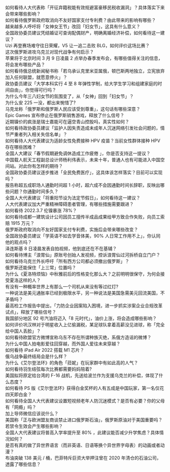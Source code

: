 如何看待人大代表称「开征弃籍税能有效规避富豪移民税收漏洞」？具体落实下来会带来哪些影响？  
如何看待俄罗斯政府取消向不友好国家支付专利费？由此带来的影响有哪些？  
越来越多人呼吁将「女神女王节」改回「妇女节」，这具有什么意义？  
全国政协委员建议凭结婚证可查询配偶财产，明确离婚经济补偿，如何看待这一建议？  
Uzi 再登赛场难守往日荣耀，V5 让一追二击败 BLG，如何评价这场比赛？  
这次俄罗斯进攻乌克兰对现代战争有何启示？  
苹果将于北京时间 3 月 9 日凌晨 2 点举办春季发布会，有哪些值得关注的信息，将会发布哪些产品？  
如何看待俄总统新闻秘书称「若乌承认克里米亚属俄，顿巴斯两地独立，立宪放弃加入任何联盟，就愿意停火」？  
政协委员建议「大学本科实行 4 至 8 年弹性学制，给大学生学习和组建家庭的时间自由」，你觉得可行吗？  
为什么今年三八妇女节的氛围变了，从「女神」回到「妇女节」？  
为什么安 225 一没，都出来惋惜了?  
马克龙称「俄罗斯和俄罗斯人民应该受到尊重」，这句话有哪些深意？  
Epic Games 宣布停止在俄罗斯销售游戏，释放了什么信号？  
近期镍价的疯涨是瑞士嘉能可在逼空青山控股吗，真实性如何？  
如何看待政协委员建议「监护人因失责造成未成年人沉迷网络引发社会问题的，情节严重者列入相关失信名单」？  
如何看待人大代表建议为适龄女性免费接种 HPV 疫苗？当前女性群体接种 HPV 存在哪些困难？  
全国人大建议「春节假期避免调休造成工作疲倦 」，你是否支持这一提议？  
中国载人航天工程副总设计师杨利伟表示，未来十年，普通人也有可能进入中国空间站。对此你有怎样的期待？  
全国政协委员建议逐步推进「全民免费医疗」，这具体该怎样落实？目前可以实现吗？  
报告称超五成职场人通勤时间超 1 小时，超六成不会因通勤时间长辞职，反映出哪些问题？你通勤时间多久？  
全国人大代表建议「将重阳节设为法定节假日」，如何看待这一建议？  
人大代表建议加大严重精神障碍患者管理，有哪些措施需要跟进？  
如何看待 2022.3.7 伦镍暴涨 78%？  
如何看待成都一建筑设计公司因员工擅传半成品成果给甲方致合作失败，向员工索赔 1915 万元？  
俄罗斯政府取消向不友好国家支付专利费，实施后会带来哪些改变？  
全国政协委员建议「学英语不如去学音体美，90% 人日常工作用不上」，你认同他的观点吗？  
泽连斯基 8 日凌晨发表自拍视频，他到底还在不在基辅？  
如何看待博主「浪胃仙」原账号创始人发视频，控诉浪胃仙过河拆桥自立门户？  
如何看待乌克兰外长呼吁「所有西方公司都必须撤出俄罗斯」？  
俄罗斯还能保住「上三常」位置吗？  
为什么《夏洛特烦恼》中秋雅前后的性格变化那么大？之前明明很保守，为何会接受夏洛这样的人？  
有没有一种概率世界上有那么一个司机从来没有等过红灯?  
一种说法是美元通胀率已经到极限水平，另一种说法是美国急需美元回流美国，不矛盾吗？  
最高检工作报告中提出，「力防企业因案陷入困境，进一步抓实涉案企业合规改革试点」，释放了哪些信号？  
我国部分地区 92 号汽油将迈入「8 元时代」，油价上涨，将会造成哪些影响？  
如何评价巩汉林对于明星收入上亿偷漏税，某足球队拿着高薪没见进球，称「完全给中国人丢脸」？  
如何看待欧盟官方微博宣称乌东不存在所谓种族灭绝，系俄方造谣的微博？  
为什么中国人拍电影爱往回穿越，而外国人爱往未来穿越？  
如何看待 iPad Air 2022 搭载 M1 芯片？  
俄乌战争最终结局会是什么样？  
为什么《艾尔登法环》的角色「菈妮」在玩家群中有如此高的人气？  
如何看待羽生结弦每次比赛都需要妈妈陪着?  
美国拟将原定给台湾的 F-16 战机，先送给波兰作为支援乌克兰的补偿，体现了什么态度？  
如何看待 PS 版《艾尔登法环》获得白金奖杯的人有五成是中国玩家，第一名仅花四天即白金？  
如何看待全国人大代表建议设置短视频老年人防沉迷模式？是否有必要？你的父母有「网瘾」吗？  
加上导师微信应该说什么？  
美国称「正与欧洲盟友商谈禁止进口俄罗斯石油」，俄罗斯原油对于美国重要吗？若禁令生效会产生哪些影响？  
全国人大代表建议将普高入学率提升至 80% ，此建议能否减少升学焦虑？具体情况如何？  
是否有真的做了异世界语言（而非英语、日语等换个异世界字母表）的动画或者动漫？  
布油突破 138 美元 / 桶，巴菲特斥巨资大举押注曾在 2020 年清仓的石油公司，透露了哪些信息？  
